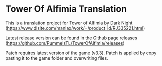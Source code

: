 # Tower Of Alfimia Translation

This is a translation project for Tower of Alfimia by Dark Night (https://www.dlsite.com/maniax/work/=/product_id/RJ335221.html)

Latest release version can be found in the Github page releases (https://github.com/PummelsTL/TowerOfAlfimia/releases)

Patch requires latest version of the game (v3.3).
Patch is applied by copy pasting it to the game folder and overwriting files.
